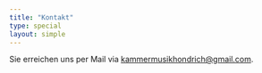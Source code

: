 ```yaml
---
title: "Kontakt"
type: special
layout: simple
---
```


Sie erreichen uns per Mail via <a href="mailto:kammermusikhondrich@gmail.com">kammermusikhondrich@gmail.com</a>.
















